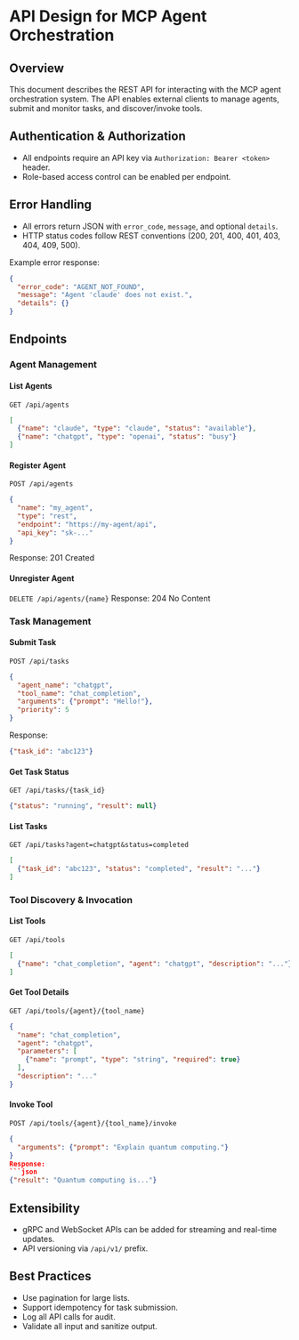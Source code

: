 # API Design for MCP Agent Orchestration

## Overview

This document describes the REST API for interacting with the MCP agent orchestration system. The API enables external clients to manage agents, submit and monitor tasks, and discover/invoke tools.

## Authentication & Authorization
- All endpoints require an API key via `Authorization: Bearer <token>` header.
- Role-based access control can be enabled per endpoint.

## Error Handling
- All errors return JSON with `error_code`, `message`, and optional `details`.
- HTTP status codes follow REST conventions (200, 201, 400, 401, 403, 404, 409, 500).

Example error response:
```json
{
  "error_code": "AGENT_NOT_FOUND",
  "message": "Agent 'claude' does not exist.",
  "details": {}
}
```

## Endpoints

### Agent Management

#### List Agents
`GET /api/agents`
```json
[
  {"name": "claude", "type": "claude", "status": "available"},
  {"name": "chatgpt", "type": "openai", "status": "busy"}
]
```

#### Register Agent
`POST /api/agents`
```json
{
  "name": "my_agent",
  "type": "rest",
  "endpoint": "https://my-agent/api",
  "api_key": "sk-..."
}
```
Response: 201 Created

#### Unregister Agent
`DELETE /api/agents/{name}`
Response: 204 No Content

### Task Management

#### Submit Task
`POST /api/tasks`
```json
{
  "agent_name": "chatgpt",
  "tool_name": "chat_completion",
  "arguments": {"prompt": "Hello!"},
  "priority": 5
}
```
Response:
```json
{"task_id": "abc123"}
```

#### Get Task Status
`GET /api/tasks/{task_id}`
```json
{"status": "running", "result": null}
```

#### List Tasks
`GET /api/tasks?agent=chatgpt&status=completed`
```json
[
  {"task_id": "abc123", "status": "completed", "result": "..."}
]
```

### Tool Discovery & Invocation

#### List Tools
`GET /api/tools`
```json
[
  {"name": "chat_completion", "agent": "chatgpt", "description": "..."}
]
```

#### Get Tool Details
`GET /api/tools/{agent}/{tool_name}`
```json
{
  "name": "chat_completion",
  "agent": "chatgpt",
  "parameters": [
    {"name": "prompt", "type": "string", "required": true}
  ],
  "description": "..."
}
```

#### Invoke Tool
`POST /api/tools/{agent}/{tool_name}/invoke`
```json
{
  "arguments": {"prompt": "Explain quantum computing."}
}
Response:
```json
{"result": "Quantum computing is..."}
```

## Extensibility
- gRPC and WebSocket APIs can be added for streaming and real-time updates.
- API versioning via `/api/v1/` prefix.

## Best Practices
- Use pagination for large lists.
- Support idempotency for task submission.
- Log all API calls for audit.
- Validate all input and sanitize output. 